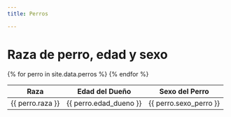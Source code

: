```yaml
---
title: Perros

---
```


<h1>Raza de perro, edad y sexo </h1>
<table>
  <thead>
    <tr>
      <th>Raza</th>
      <th>Edad del Dueño</th>
      <th>Sexo del Perro</th>
    </tr>
  </thead>
  <tbody>
    {% for perro in site.data.perros %}
      <tr>
        <td>{{ perro.raza }}</td>
        <td>{{ perro.edad_dueno }}</td>
        <td>{{ perro.sexo_perro }}</td>
      </tr>
    {% endfor %}
  </tbody>
</table>